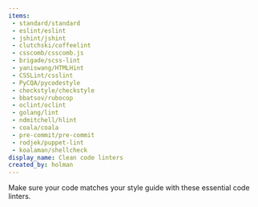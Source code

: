 ```yaml
---
items:
 - standard/standard
 - eslint/eslint
 - jshint/jshint
 - clutchski/coffeelint
 - csscomb/csscomb.js
 - brigade/scss-lint
 - yaniswang/HTMLHint
 - CSSLint/csslint
 - PyCQA/pycodestyle
 - checkstyle/checkstyle
 - bbatsov/rubocop
 - oclint/oclint
 - golang/lint
 - ndmitchell/hlint
 - coala/coala
 - pre-commit/pre-commit
 - rodjek/puppet-lint
 - koalaman/shellcheck
display_name: Clean code linters
created_by: holman
---
```

Make sure your code matches your style guide with these essential code linters.
